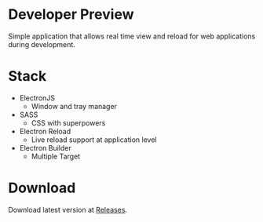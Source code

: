 # Developer Preview
Simple application that allows real time view and reload for web applications during development.

# Stack
 - ElectronJS
    - Window and tray manager
 - SASS
    - CSS with superpowers
 - Electron Reload
    - Live reload support at application level
 - Electron Builder
    - Multiple Target

 # Download
Download latest version at [Releases](https://github.com/alask-code/developer-preview/releases).

